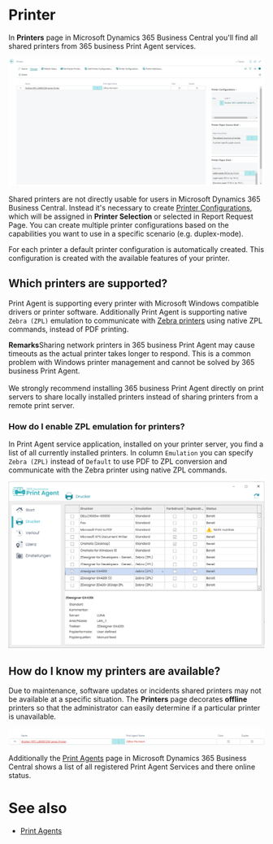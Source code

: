 # Printer

In **Printers** page in Microsoft Dynamics 365 Business Central you'll find all shared printers from 365 business Print Agent services. 

![Printers](/assets/images/365-business-print-agent/87afe451377b606dffb0d548cac691fcc4c6bdbf02744a21204a1ee825389a30.png)  

Shared printers are not directly usable for users in Microsoft Dynamics 365 Business Central. Instead it's necessary to create [Printer Configurations](printer-configuration.md), which will be assigned in **Printer Selection** or selected in Report Request Page.
You can create multiple printer configurations based on the capabilities you want to use in a specific scenario (e.g. duplex-mode).

For each printer a default printer configuration is automatically created. This configuration is created with the available features of your printer.

## Which printers are supported?

Print Agent is supporting every printer with Microsoft Windows compatible drivers or printer software.
Additionally Print Agent is supporting native `Zebra (ZPL)` emulation to communicate with [Zebra printers](https://www.zebra.com) using native ZPL commands, instead of PDF printing.

<div class="alert alert-notice">
    <i class="fa-light fa-hand-point-up fa-lg"></i> <strong>Remarks</strong>Sharing network printers in 365 business Print Agent may cause timeouts as the actual printer takes longer to respond. This is a common problem with Windows printer management and cannot be solved by 365 business Print Agent.<br><br>We strongly recommend installing 365 business Print Agent directly on print servers to share locally installed printers instead of sharing printers from a remote print server.
</div>

### How do I enable ZPL emulation for printers?

In Print Agent service application, installed on your printer server, you find a list of all currently installed printers. In column `Emulation` you can specify `Zebra (ZPL)` instead of `Default` to use PDF to ZPL conversion and communicate with the Zebra printer using native ZPL commands.

![Print Agent Emulation mode selection](/assets/images/365-business-print-agent/f3a6d3399196eee57e21ab24063897c7fb91e03c05e08c8cd7dbc8538804ef53.png)  

## How do I know my printers are available?

Due to maintenance, software updates or incidents shared printers may not be available at a specific situation. The **Printers** page decorates __offline__ printers so that the administrator can easily determine if a particular printer is unavailable.

![Offline Printer](/assets/images/365-business-print-agent/d0b9f0f4f2d7ac5404b0414ce7a9c9827fc102a43e91af13d1636e411b4dbd7d.png)  

Additionally the [Print Agents](print-agent-clients.md) page in Microsoft Dynamics 365 Business Central shows a list of all registered Print Agent Services and there online status.

# See also 

 - [Print Agents](print-agent-clients.md)
